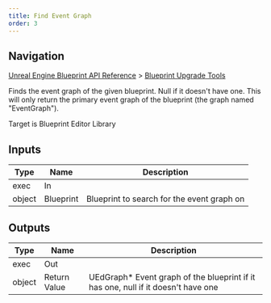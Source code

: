 ```yaml
---
title: Find Event Graph
order: 3
---
```

## Navigation

[Unreal Engine Blueprint API Reference](https://dev.epicgames.com/documentation/en-us/unreal-engine/BlueprintAPI) > [Blueprint Upgrade Tools](https://dev.epicgames.com/documentation/en-us/unreal-engine/BlueprintAPI/BlueprintUpgradeTools)

Finds the event graph of the given blueprint. Null if it doesn't have one. This will only return
the primary event graph of the blueprint (the graph named "EventGraph").

Target is Blueprint Editor Library

## Inputs

| Type | Name | Description |
| --- | --- | --- |
| exec | In |  |
| object | Blueprint | Blueprint to search for the event graph on |

## Outputs

| Type | Name | Description |
| --- | --- | --- |
| exec | Out |  |
| object | Return Value | UEdGraph\* Event graph of the blueprint if it has one, null if it doesn't have one |
